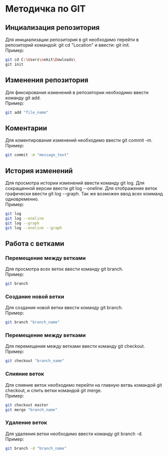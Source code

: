 # Методичка по GIT

## Инциализация репозитория
Для инициализации репозитория в git необходимо перейти в репозиторий командой: git cd "Location" и ввести: git init.\
Пример:
```sh
git cd C:\Users\nekit\Dowloads\
git init
```

## Изменения репозитория
Для фиксирования изменений в репозитории необходимо ввести команду git add.\
Пример:
```sh
git add "file_name"
```

## Коментарии
Для коментирования изменений необходимо ввести git commit -m.\
Пример:
```sh
git commit -m "message_text"
```

## История изменений
Для просмотра истории изменений ввести команду git log. Для сокращенной версии ввести git log --oneline. Для отображение веток графически ввести git log --graph. Так же возможен ввод всех комманд одновременно.\
Пример:
```sh
git log
git log --oneline
git log --graph
git log --oneline --graph
```

## Работа с ветками
### Перемещение между ветками
Для просмотра всех веток ввести команду git branch.\
Пример:
```sh
git branch
```
### Создание новой ветки
Для создания новой ветки ввести команду git branch.\
Пример:
```sh
git branch "branch_name"
```
### Перемещение между ветками
Для перемещения между ветками ввести команду git checkout.\
Пример:
```sh
git checkout "branch_name"
```
### Слияние веток
Для слияние веток необходимо перейти на главную ветвь командой git checkout, и слить ветки командой git merge.\
Пример:
```sh
git checkout master
git merge "branch_name"
```
### Удаление веток
Для удаления ветки необходимо ввести команду git branch -d.\
Пример:
```sh
git branch -d "branch_name"
```